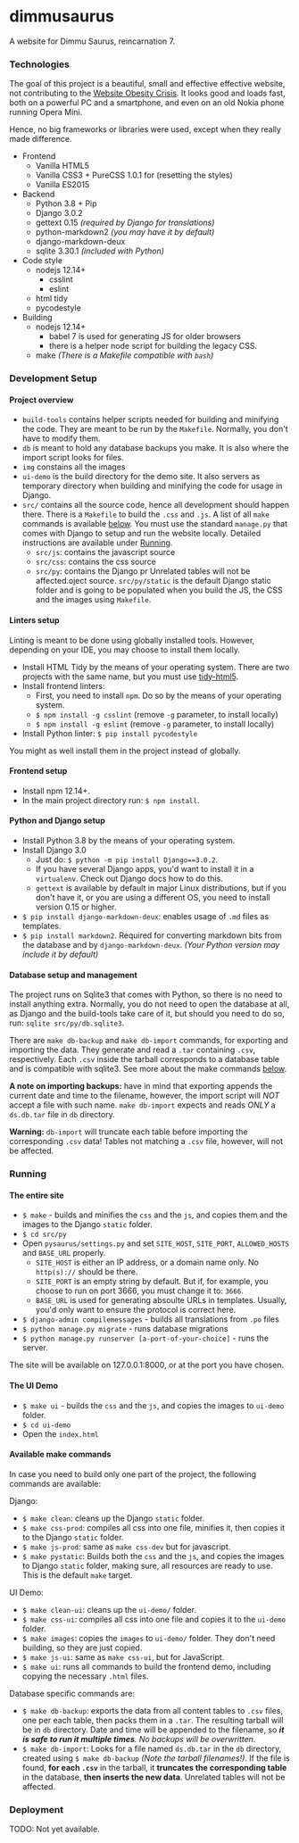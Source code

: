 # dimmusaurus
A website for Dimmu Saurus, reincarnation 7.

### Technologies
The goal of this project is a beautiful, small and effective effective website, not contributing to the [Website Obesity Crisis](https://idlewords.com/talks/website_obesity.htm). It looks good and loads fast, both on a powerful PC and a smartphone, and even on an old Nokia phone running Opera Mini.

Hence, no big frameworks or libraries were used, except when they really made difference.

* Frontend
  * Vanilla HTML5
  * Vanilla CSS3 + PureCSS 1.0.1 for (resetting the styles)
  * Vanilla ES2015
* Backend
  * Python 3.8 + Pip
  * Django 3.0.2
  * gettext 0.15 _(required by Django for translations)_
  * python-markdown2 _(you may have it by default)_
  * django-markdown-deux
  * sqlite 3.30.1 _(included with Python)_
* Code style
  * nodejs 12.14+
    * csslint
    * eslint
  * html tidy
  * pycodestyle
* Building
  * nodejs 12.14+
    * babel 7 is used for generating JS for older browsers
    * there is a helper node script for building the legacy CSS.
  * make _(There is a Makefile compatible with `bash`)_

### Development Setup
#### Project overview
 * `build-tools` contains helper scripts needed for building and minifying the code. They are meant to be run by the `Makefile`. Normally, you don't have to modify them.
 * `db` is meant to hold any database backups you make. It is also where the import script looks for files.
 * `img` constains all the images
 * `ui-demo` is the build directory for the demo site. It also servers as temporary directory when building and minifying the code for usage in Django.
 * `src/` contains all the source code, hence all development should happen there. There is a `Makefile` to build the `.css` and `.js`. A list of all `make` commands is available [below](#available-make-commands). You must use the standard `manage.py` that comes with Django to setup and run the website locally. Detailed instructions are available under [Running](#running).
   * `src/js`: contains the javascript source
   * `src/css`: contains the css source
   * `src/py`: contains the Django pr Unrelated tables will not be affected.oject source. `src/py/static` is the default Django static folder and is going to be populated when you build the JS, the CSS and the images using `Makefile`.

#### Linters setup
Linting is meant to be done using globally installed tools. However, depending on your IDE, you may choose to install them locally.

* Install HTML Tidy by the means of your operating system. There are two projects with the same name, but you must use [tidy-html5](https://github.com/htacg/tidy-html5/).
* Install frontend linters:
  * First, you need to install `npm`. Do so by the means of your operating system.
  * `$ npm install -g csslint` (remove `-g` parameter, to install locally)
  * `$ npm install -g eslint` (remove `-g` parameter, to install locally)
* Install Python linter: `$ pip install pycodestyle`

 You might as well install them in the project instead of globally.

#### Frontend setup
* Install npm 12.14+.
* In the main project directory run: `$ npm install`.

#### Python and Django setup
* Install Python 3.8 by the means of your operating system.
* Install Django 3.0
  * Just do: `$ python -m pip install Django==3.0.2`.
  * If you have several Django apps, you'd want to install it in a `virtualenv`. Check out Django docs how to do this.
  * `gettext` is available by default in major Linux distributions, but if you don't have it, or you are using a different OS, you need to install version 0.15 or higher.
* `$ pip install django-markdown-deux`: enables usage of `.md` files as templates.
* `$ pip install markdown2`. Required for converting markdown bits from the database and by `django-markdown-deux`. _(Your Python version may include it by default)_

#### Database setup and management
The project runs on Sqlite3 that comes with Python, so there is no need to install anything extra. Normally, you do not need to open the database at all, as Django and the build-tools take care of it, but should you need to do so, run: `sqlite src/py/db.sqlite3`.

There are `make db-backup` and `make db-import` commands, for exporting and importing the data. They generate and read a `.tar` containing `.csv`, respectively. Each `.csv` inside the tarball corresponds to a database table and is compatible with sqlite3. See more about the make commands [below](#available-make-commands).

**A note on importing backups:** have in mind that exporting appends the current date and time to the filename, however, the import script will _NOT_ accept a file with such name. `make db-import` expects and reads _ONLY_ a `ds.db.tar` file in `db` directory.

**Warning:** `db-import` will truncate each table before importing the corresponding `.csv` data! Tables not matching a `.csv` file, however, will not be affected.

### Running

#### The entire site
* `$ make` - builds and minifies the `css` and the `js`, and copies them and the images to the Django `static` folder.
* `$ cd src/py`
* Open `pysaurus/settings.py` and set `SITE_HOST`, `SITE_PORT`, `ALLOWED_HOSTS` and `BASE_URL` properly.
  * `SITE_HOST` is either an IP address, or a domain name only. No `http(s)://` should be there.
  * `SITE_PORT` is an empty string by default. But if, for example, you choose to run on port 3666, you must change it to: `3666`.
  * `BASE_URL` is used for generating absoulte URLs in templates. Usually, you'd only want to ensure the protocol is correct here.
* `$ django-admin compilemessages` - builds all translations from `.po` files
* `$ python manage.py migrate` - runs database migrations
* `$ python manage.py runserver [a-port-of-your-choice]` - runs the server.

The site will be available on 127.0.0.1:8000, or at the port you have chosen.

#### The UI Demo
* `$ make ui` - builds the `css` and the `js`, and copies the images to `ui-demo` folder.
* `$ cd ui-demo`
* Open the `index.html`

#### Available make commands
In case you need to build only one part of the project, the following commands are available:

Django:
* `$ make clean`: cleans up the Django `static` folder.
* `$ make css-prod`: compiles all css into one file, minifies it, then copies it to the Django `static` folder.
* `$ make js-prod`: same as `make css-dev` but for javascript.
* `$ make pystatic`: Builds both the `css` and the `js`, and copies the images to Django `static` folder, making sure, all resources are ready to use. This is the default `make` target.

UI Demo:
* `$ make clean-ui`: cleans up the `ui-demo/` folder.
* `$ make css-ui`: compiles all css into one file and copies it to the `ui-demo` folder.
* `$ make images`: copies the `images` to `ui-demo/` folder. They don't need building, so they are just copied.
* `$ make js-ui`: same as `make css-ui`, but for JavaScript.
* `$ make ui`: runs all commands to build the frontend demo, including copying the necessary `.html` files.

Database specific commands are:
* `$ make db-backup`: exports the data from all content tables to `.csv` files, one per each table, then packs them in a `.tar`. The resulting tarball will be in `db` directory. Date and time will be appended to the filename, so _**it is safe to run it multiple times**. No backups will be overwritten._
* `$ make db-import`: Looks for a file named `ds.db.tar` in the `db` directory, created using `$ make db-backup` _(Note the tarball filenames!)_. If the file is found, **for each `.csv`** in the tarball, it **truncates the corresponding table** in the database, **then inserts the new data**. Unrelated tables will not be affected.

### Deployment
TODO: Not yet available.
